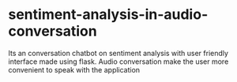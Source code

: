 # sentiment-analysis-in-audio-conversation
Its an conversation chatbot on sentiment analysis with user friendly interface made using flask. Audio conversation make the user more convenient to speak with the application 
